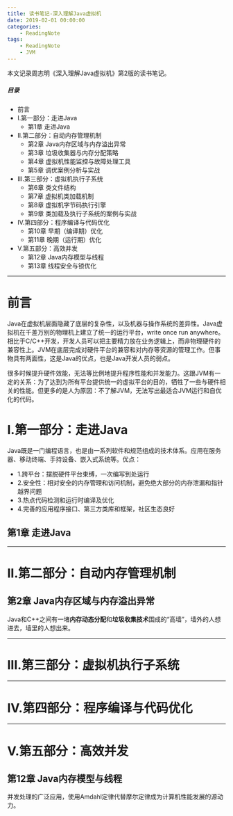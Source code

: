 ```yaml
---
title: 读书笔记-深入理解Java虚拟机
date: 2019-02-01 00:00:00
categories:
    - ReadingNote
tags:
    - ReadingNote
    - JVM
---
```


本文记录周志明《深入理解Java虚拟机》第2版的读书笔记。

<!-- more -->

##### 目录
+ 前言
+ I.第一部分：走进Java
  * 第1章 走进Java
+ II.第二部分：自动内存管理机制
  * 第2章 Java内存区域与内存溢出异常
  * 第3章 垃圾收集器与内存分配策略
  * 第4章 虚拟机性能监控与故障处理工具
  * 第5章 调优案例分析与实战 
+ III.第三部分：虚拟机执行子系统
  * 第6章 类文件结构
  * 第7章 虚拟机类加载机制
  * 第8章 虚拟机字节码执行引擎
  * 第9章 类加载及执行子系统的案例与实战
+ IV.第四部分：程序编译与代码优化
  * 第10章 早期（编译期）优化
  * 第11章 晚期（运行期）优化
+ V.第五部分：高效并发
  * 第12章 Java内存模型与线程
  * 第13章 线程安全与锁优化

---

# 前言

Java在虚拟机层面隐藏了底层的复杂性，以及机器与操作系统的差异性。Java虚拟机在千差万别的物理机上建立了统一的运行平台，write once run anywhere。相比于C/C++开发，开发人员可以把主要精力放在业务逻辑上，而非物理硬件的兼容性上。JVM在底层完成对硬件平台的兼容和对内存等资源的管理工作。但事物具有两面性，这是Java的优点，也是Java开发人员的弱点。

很多时候提升硬件效能，无法等比例地提升程序性能和并发能力。这跟JVM有一定的关系：为了达到为所有平台提供统一的虚拟平台的目的，牺牲了一些与硬件相关的性能。但更多的是人为原因：不了解JVM，无法写出最适合JVM运行和自优化的代码。

# I.第一部分：走进Java

Java既是一门编程语言，也是由一系列软件和规范组成的技术体系。应用在服务器、移动终端、手持设备、嵌入式系统等。优点：

- 1.跨平台：摆脱硬件平台束缚，一次编写到处运行
- 2.安全性：相对安全的内存管理和访问机制，避免绝大部分的内存泄漏和指针越界问题
- 3.热点代码检测和运行时编译及优化
- 4.完善的应用程序接口、第三方类库和框架，社区生态良好

## 第1章 走进Java


---
# II.第二部分：自动内存管理机制
## 第2章 Java内存区域与内存溢出异常

Java和C++之间有一堵**内存动态分配**和**垃圾收集技术**围成的“高墙”，墙外的人想进去，墙里的人想出来。


---
# III.第三部分：虚拟机执行子系统


---
# IV.第四部分：程序编译与代码优化



---
# V.第五部分：高效并发
## 第12章 Java内存模型与线程

并发处理的广泛应用，使用Amdahl定律代替摩尔定律成为计算机性能发展的源动力。